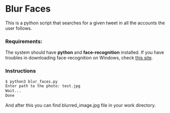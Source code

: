 # Blur Faces

This is a python script that searches for a given tweet in all the accounts the user follows.

### Requirements:

The system should have **python** and **face-recognition** installed. If you have troubles in downloading face-recognition on Windows, check [this site](https://medium.com/analytics-vidhya/how-to-install-dlib-library-for-python-in-windows-10-57348ba1117f).

### Instructions

```sh
$ python3 blur_faces.py
Enter path to the photo: test.jpg
Wait...
Done

```

And after this you can find blurred_image.jpg file in your work directory.
